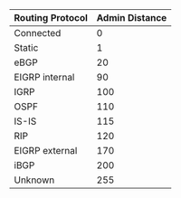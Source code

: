 
| Routing Protocol | Admin Distance | 
|------------------|----------------| 
| Connected | 0 | 
| Static | 1 | 
| eBGP | 20 |
| EIGRP internal | 90 | 
|IGRP|100|
| OSPF | 110 | 
| IS-IS | 115 | 
| RIP | 120 | 
| EIGRP external | 170 | 
| iBGP | 200 | 
| Unknown | 255 |


